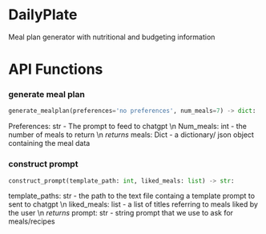 # DailyPlate
Meal plan generator with nutritional and budgeting information

# API Functions


### generate meal plan
```python
generate_mealplan(preferences='no preferences', num_meals=7) -> dict:
```
Preferences: str - The prompt to feed to chatgpt \n
Num_meals: int - the number of meals to return \n
*returns* meals: Dict - a dictionary/ json object containing the meal data
  
### construct prompt

```python
construct_prompt(template_path: int, liked_meals: list) -> str:
```

template_paths: str - the path to the text file containg a template prompt to sent to chatgpt \n
liked_meals: list - a list of titles referring to meals liked by the user \n
*returns* prompt: str - string prompt that we use to ask for meals/recipes


